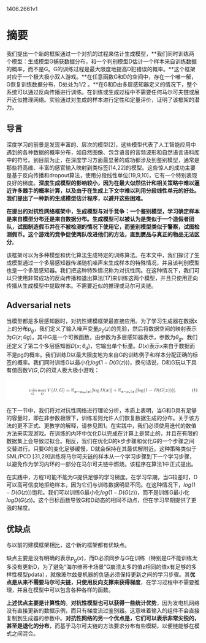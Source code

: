 1406.2661v1

# 摘要

我们提出一个新的框架通过一个对抗的过程来估计生成模型，**我们同时训练两个模型：生成模型G捕获数据分布，和一个判别模型D估计一个样本来自训练数据的概率，而不是G。G的训练过程是最大限度地提高D犯错误的概率。**这个框架对应于一个极大极小双人游戏。**在任意函数G和D的空间中，存在一个唯一解，G恢复训练数据分布，D处处为1/2 。**在G和D由多层感知器定义的情况下，整个系统可以通过反向传播进行训练。在训练或生成过程中不需要任何马尔可夫链或展开近似推理网络。实验通过对生成的样本进行定性和定量评价，证明了该框架的潜力。

## 导言

深度学习的前景是发现丰富的、层次的模型[2]，这些模型代表了人工智能应用中遇到的各种数据的概率分布，如自然图像、包含语音的音频波形和自然语言语料库中的符号。到目前为止，在深度学习方面最显著的成功都涉及到鉴别模型，通常是那些将高维、丰富的感官输入映射到类标签[14,22]的模型。这些惊人的成功主要是基于反向传播和dropout算法，使用分段线性单位[19,9,10]，它有一个特别表现良好的梯度。**深度生成模型的影响较小，因为在最大似然估计和相关策略中难以逼近许多棘手的概率计算，以及由于在生成上下文中难以利用分段线性单元的好处。我们提出了一种新的生成模型估计程序，以避开这些困难。**

**在提出的对抗性网络框架中，生成模型与对手竞争：一个鉴别模型，学习确定样本是来自模型分布还是来自数据分布。生成模型可以被认为是类似于一个造假者团队，试图制造假币并在不被检测的情况下使用它，而鉴别模型类似于警察，试图检测假币。这个游戏的竞争促使两队改进他们的方法，直到赝品与真正的物品无法区分**。

该框架可以为多种模型和优化算法生成特定的训练算法。在本文中，我们探讨了生成模型通过一个多层感知器传递随机噪声来生成样本的特殊情况，并且该判别模型也是一个多层感知器。我们把这种特殊情况称为对抗性网。在这种情况下，我们可以只使用非常成功的反向传播和退出算法[17]来训练这两个模型，并且只使用正向传播从生成模型中提取样本。不需要近似的推理或马尔可夫链。

## Adversarial nets

当模型都是多层感知器时，对抗性建模框架最直接应用。为了学习生成器在数据x上的分布$p_g$，我们定义了输入噪声变量$p_z(z)$的先验，然后将数据空间的映射表示为$G(z;θg)$，其中G是一个可微函数，由参数为多层感知器表示，参数为$θ_g$。我们还定义了第二个多层感知器$D(x;θ_d)$，它输出单个标量。$D(x)$表示x来自于数据而不是pg的概率。我们训练D以最大限度地为来自G的训练例子和样本分配正确的标签的概率。我们同时训练G以最小化$log(1−D(G(z)))$，换句话说，D和G玩以下具有值函数$V(G,D)$的双人极大极小游戏：

![image.png](Generative+Adversarial+Nets/image.png)

在下一节中，我们将对对抗性网络进行理论分析，本质上表明，当G和D具有足够的容量时，即在非参数极限下，训练准则允许人们恢复数据生成的分布。关于该方法的更不正式、更教学的解释，请参见图1。在实践中，我们必须使用迭代的数值方法来实现游戏。在训练的内环中优化D以完成在计算上是禁止的，并且在有限的数据集上会导致过拟合。相反，我们在优化D的k步步骤和优化G的一个步骤之间交替进行。只要G的变化足够缓慢，D就会保持在其最优解附近。这种策略类似于SML/PCD [31,29]训练将马尔可夫链的样本从一个学习步骤到下一个学习步骤，以避免作为学习内环的一部分在马尔可夫链中燃烧。该程序在算法1中正式提出。

在实践中，方程1可能不能为G提供足够的学习梯度。在学习早期，当G较差时，D可以高可信度地拒绝样本，因为它们与训练数据明显不同。在这种情况下，$log(1−D(G(z)))$饱和。我们可以训练G最小化$log (1−D(G(z))$，而不是训练G最小化$logD(G(z))$。这个目标函数导致G和D动态的相同不动点，但在学习早期提供了更强的梯度。

## 优缺点

与以前的建模框架相比，这个新的框架都有优缺点。

缺点主要是没有明确的表示$p_g (x)$，而D必须同步与G在训练（特别是G不能训练太多没有更新D，为了避免“海尔维蒂卡场景”G崩溃太多的值z相同的值x有足够的多样性模型pdata），就像玻尔兹曼机器的负链必须保持更新之间的学习步骤。其**优点是从来不需要马尔可夫链，只使用反向支撑来获得梯度**，在学习过程中不需要推理，并且在模型中可以包含各种各样的函数。

**上述优点主要是计算性的**。**对抗性模型也可以获得一些统计优势**，因为发电机网络没有直接更新的数据示例，而只有梯度流过鉴别器。这意味着输入的组件不会直接复制到生成器的参数中。**对抗性网络的另一个优点是，它们可以表示非常尖锐的，甚至是退化的分布**，而基于马尔可夫链的方法要求分布有些模糊，以便链能够在模式之间混合。

